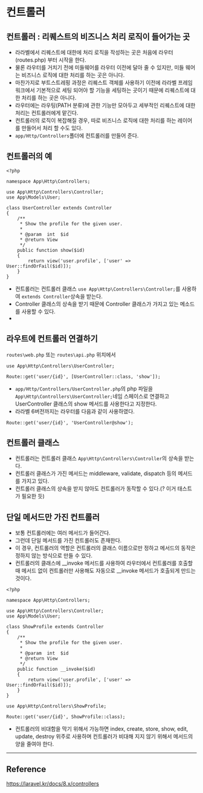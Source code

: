 # 컨트롤러

## 컨트롤러 : 리퀘스트의 비즈니스 처리 로직이 들어가는 곳
- 라라벨에서 리퀘스트에 대한에 처리 로직을 작성하는 곳은 처음에 라우터(routes.php) 부터 시작을 한다.
- 물론 라우터를 거치기 전에 미들웨어를 라우터 이전에 달아 줄 수 있지만, 미들 웨어는 비즈니스 로직에 대한 처리를 하는 곳은 아니다.
- 마찬가지로 부트스트레핑 과정은 리퀘스트 객체를 사용하기 이전에 라라벨 프레임워크에서 기본적으로 세팅 되어야 할 기능을 세팅하는 곳이기 때문에 리퀘스트에 대한 처리를 하는 곳은 아니다.
- 라우터에는 라우팅(PATH 분류)에 관한 기능만 모아두고 세부적인 리퀘스트에 대한 처리는 컨트롤러에게 맡긴다.
- 컨트롤러의 로직이 복잡해질 경우, 따로 비즈니스 로직에 대한 처리를 하는 레이어를 만들어서 처리 할 수도 있다.
- `app/Http/Controllers`폴더에 컨트롤러를 만들어 준다. 

## 컨트롤러의 예
```
<?php

namespace App\Http\Controllers;

use App\Http\Controllers\Controller;
use App\Models\User;

class UserController extends Controller
{
    /**
     * Show the profile for the given user.
     *
     * @param  int  $id
     * @return View
     */
    public function show($id)
    {
        return view('user.profile', ['user' => User::findOrFail($id)]);
    }
}
```
- 컨트롤러는 컨트롤러 클래스 `use App\Http\Controllers\Controller;`를 사용하여 `extends Controller`상속을 받는다. 
- Controller 클래스의 상속을 받기 때문에 Controller 클래스가 가지고 있는 메소드를 사용할 수 있다.
- 

## 라우트에 컨트롤러 연결하기
`routes\web.php` 또는 `routes\api.php` 위치에서
```
use App\Http\Controllers\UserController;

Route::get('user/{id}', [UserController::class, 'show']);
```
- `app/Http/Controllers/UserController.php`의 php 파일을 `App\Http\Controllers\UserController;`네임 스페이스로 연결하고 UserController 클래스의 show 메서드를 사용한다고 지정한다.
- 라라벨 6버전까지는 라우터를 다음과 같이 사용하였다.
```
Route::get('user/{id}', 'UserController@show');
```

## 컨트롤러 클래스
- 컨트롤러는 컨트롤러 클래스 `App\Http\Controllers\Controller`의 상속을 받는다.
- 컨트롤러 클래스가 가진 메서드는 middleware, validate, dispatch 등의 메서드를 가지고 있다.
- 컨트롤러 클래스의 상속을 받지 않아도 컨트롤러가 동작할 수 있다.(? 이거 태스트가 필요한 듯)

## 단일 메서드만 가진 컨트롤러
- 보통 컨트롤러에는 여러 메서드가 들어간다.
- 그런데 단일 메서드를 가진 컨트롤러도 존재한다.
- 이 경우, 컨트롤러의 역할은 컨트롤러의 클래스 이름으로만 정하고 메서드의 동작은 정하지 않는 방식으로 만들 수 있다. 
- 컨트롤러의 클래스에 \_\_invoke 메서드를 사용하여 라우터에서 컨트롤러를 호출할 때 메서드 없이 컨트롤러만 사용해도 자동으로 \_\_invoke 메서드가 호출되게 만드는 것이다.

```
<?php

namespace App\Http\Controllers;

use App\Http\Controllers\Controller;
use App\Models\User;

class ShowProfile extends Controller
{
    /**
     * Show the profile for the given user.
     *
     * @param  int  $id
     * @return View
     */
    public function __invoke($id)
    {
        return view('user.profile', ['user' => User::findOrFail($id)]);
    }
}
```
```
use App\Http\Controllers\ShowProfile;

Route::get('user/{id}', ShowProfile::class);
```

- 컨트롤러의 비대함을 막기 위해서 가능하면 index, create, store, show, edit, update, destroy 위주로 사용하며 컨트롤러가 비대해 지지 않기 위해서 메서드의 양을 줄여야 한다.

---

## Reference
https://laravel.kr/docs/8.x/controllers
